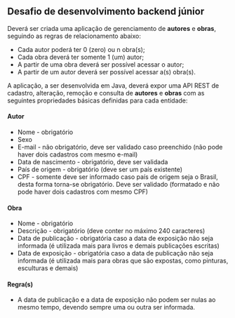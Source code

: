 Desafio de desenvolvimento backend júnior
---------

Deverá ser criada uma aplicação de gerenciamento de **autores** e **obras**, seguindo as regras de relacionamento abaixo:

-   Cada autor poderá ter 0 (zero) ou n obra(s);
-   Cada obra deverá ter somente 1 (um) autor;
-   A partir de uma obra deverá ser possível acessar o autor;
-   A partir de um autor deverá ser possível acessar a(s) obra(s).

A aplicação, a ser desenvolvida em Java, deverá expor uma API REST de cadastro, alteração, remoção e consulta de **autores** e **obras** com as seguintes propriedades básicas definidas para cada entidade:

#### [](#autor)Autor

-   Nome - obrigatório
-   Sexo
-   E-mail - não obrigatório, deve ser validado caso preenchido (não pode haver dois cadastros com mesmo e-mail)
-   Data de nascimento - obrigatório, deve ser validada
-   País de origem - obrigatório (deve ser um país existente)
-   CPF - somente deve ser informado caso país de origem seja o Brasil, desta forma torna-se obrigatório. Deve ser validado (formatado e não pode haver dois cadastros com mesmo CPF)

#### [](#obra)Obra

-   Nome - obrigatório
-   Descrição - obrigatório (deve conter no máximo 240 caracteres)
-   Data de publicação - obrigatória caso a data de exposição não seja informada (é utilizada mais para livros e demais publicações escritas)
-   Data de exposição - obrigatória caso a data de publicação não seja informada (é utilizada mais para obras que são expostas, como pinturas, esculturas e demais)

#### [](#regras)Regra(s)

-   A data de publicação e a data de exposição não podem ser nulas ao mesmo tempo, devendo sempre uma ou outra ser informada.
 
